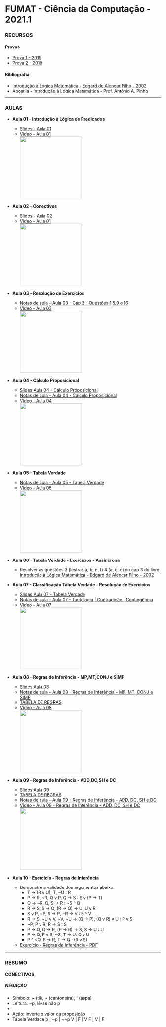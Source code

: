# FUMAT - Ciência da Computação - 2021.1

### RECURSOS
#### Provas
* [Prova 1 - 2019](https://github.com/kennedyaraujo/ifc/blob/main/fumat/provas/2019-prova1.pdf)
* [Prova 2 - 2019](https://github.com/kennedyaraujo/ifc/blob/main/fumat/provas/2019-prova2.pdf)

#### Bibliografia
* [Introdução à Lógica Matemática - Edgard de Alencar Filho - 2002](https://www.google.com.br/books/edition/Inicia%C3%A7%C3%A3o_%C3%A0_l%C3%B3gica_matem%C3%A1tica/s7GKHIjAQC4C?hl=pt-BR&gbpv=1&dq=inicia%C3%A7%C3%A3o+a+logica+matematica&printsec=frontcover) 
* [Apostila - Introdução à Lógica Matemática - Prof. Antônio A. Pinho](http://ifgjatai.webcindario.com/logica.pdf) 
---

### AULAS
* **Aula 01 - Introdução à Lógica de Predicados**   
    * [Slides - Aula 01](https://github.com/kennedyaraujo/ifc/blob/main/fumat/slides/aula01-intro.pdf)
    * [Vídeo - Aula 01](https://youtu.be/haYJo5XugzI) <br/>
    <a href="https://youtu.be/haYJo5XugzI"> <img src="https://img.youtube.com/vi/haYJo5XugzI/maxresdefault.jpg" width="200"></a>  
    <!-- [![Vídeo - Aula 01](https://img.youtube.com/vi/JAkcA0eMRFg/maxresdefault.jpg)](https://youtu.be/JAkcA0eMRFg) -->

* **Aula 02 - Conectivos**
    * [Slides - Aula 02](https://github.com/kennedyaraujo/ifc/blob/main/fumat/slides/aula02-conectivos.pdf)
    * [Vídeo - Aula 01](https://youtu.be/zQMZG6hHs0E) <br/>
    <a href="https://youtu.be/zQMZG6hHs0E"> <img src="https://img.youtube.com/vi/zQMZG6hHs0E/maxresdefault.jpg" width="200"></a>   
* **Aula 03 - Resolução de Exercícios**
    * [Notas de aula - Aula 03 - Cap 2 - Questões 1,5,9 e 16](https://github.com/kennedyaraujo/ifc/blob/main/fumat/notas-de-aula/aula03.png)
    * [Vídeo - Aula 03](https://youtu.be/MK4uxmB5kxw) <br/>
    <a href="https://youtu.be/MK4uxmB5kxw"> <img src="https://img.youtube.com/vi/MK4uxmB5kxw/maxresdefault.jpg" width="200"></a>
* **Aula 04 - Cálculo Proposicional**
    * [Slides Aula 04 - Cálculo Proposicional](https://github.com/kennedyaraujo/ifc/blob/main/fumat/slides/aula04-calculo-proposicional.pdf)
    * [Notas de aula - Aula 04 - Cálculo Proposicional](https://github.com/kennedyaraujo/ifc/blob/main/fumat/notas-de-aula/aula04.png)
    * [Vídeo - Aula 04](https://youtu.be/5rAslsZobjU) <br/>
    <a href="https://youtu.be/5rAslsZobjU"> <img src="https://img.youtube.com/vi/5rAslsZobjU/maxresdefault.jpg" width="200"></a>
* **Aula 05 - Tabela Verdade**
    * [Notas de aula - Aula 05 - Tabela Verdade](https://github.com/kennedyaraujo/ifc/blob/main/fumat/notas-de-aula/aula05.png)
    * [Vídeo - Aula 05](https://youtu.be/1hMOK-dcECM ) <br/>
    <a href="https://www.youtube.com/watch?v=1hMOK-dcECM"> <img src="https://img.youtube.com/vi/1hMOK-dcECM/maxresdefault.jpg" width="200"></a>
* **Aula 06 - Tabela Verdade - Exercícios - Assíncrona**
    * Resolver as questões 3 (lestras a, b, e, f) 4 (a, c, e) do cap 3 do livro [Introdução à Lógica Matemática - Edgard de Alencar Filho - 2002](https://www.google.com.br/books/edition/Inicia%C3%A7%C3%A3o_%C3%A0_l%C3%B3gica_matem%C3%A1tica/s7GKHIjAQC4C?hl=pt-BR&gbpv=1&dq=inicia%C3%A7%C3%A3o+a+logica+matematica&printsec=frontcover)
* **Aula 07 - Classificação Tabela Verdade - Resolução de Exercícios**
    * [Slides Aula 07 - Tabela Verdade](https://github.com/kennedyaraujo/ifc/blob/main/fumat/slides/aula07-tabela-verdade.pdf)
    * [Notas de aula - Aula 07 - Tautologia | Contradição | Contingência](https://github.com/kennedyaraujo/ifc/blob/main/fumat/notas-de-aula/aula07.png)
    * [Vídeo - Aula 07](https://www.youtube.com/watch?v=thLr_R-WQn8) <br/>
    <a href="https://youtu.be/thLr_R-WQn8"> <img src="https://img.youtube.com/vi/thLr_R-WQn8/maxresdefault.jpg" width="200"></a>
* **Aula 08 - Regras de Inferência - MP,MT,CONJ e SIMP**
    * [Slides Aula 08](https://github.com/kennedyaraujo/ifc/blob/main/fumat/slides/aula08-regras-de-inferencia.pdf)
    * [Notas de aula - Aula 08 - Regras de Inferência - MP, MT, CONJ e SIMP](https://github.com/kennedyaraujo/ifc/blob/main/fumat/notas-de-aula/aula07.png)
    * [TABELA DE REGRAS](https://github.com/kennedyaraujo/ifc/blob/main/fumat/material-complementar/regras.pdf)
    * [Vídeo - Aula 08](https://www.youtube.com/watch?v=ucw5QDXZ4588) <br/>
    <a href="https://youtu.be/ucw5QDXZ458"> <img src="https://img.youtube.com/vi/ucw5QDXZ458/maxresdefault.jpg" width="200"></a>
* **Aula 09 - Regras de Inferência - ADD,DC,SH e DC**
    * [Slides Aula 09](https://github.com/kennedyaraujo/ifc/blob/main/fumat/slides/aula08-regras-de-inferencia.pdf)
    * [TABELA DE REGRAS](https://github.com/kennedyaraujo/ifc/blob/main/fumat/material-complementar/regras.pdf)
    * [Notas de aula - Aula 09 - Regras de Inferência - ADD, DC, SH e DC](https://github.com/kennedyaraujo/ifc/blob/main/fumat/notas-de-aula/aula08.png)
    * [Vídeo - Aula 09 - Regras de Inferência - ADD, DC, SH e DC](https://www.youtube.com/watch?v=Xxm8utviWdQ) <br/>
    <a href="https://youtu.be/Xxm8utviWdQ"> <img src="https://img.youtube.com/vi/Xxm8utviWdQ/maxresdefault.jpg" width="200"></a>
* **Aula 10 - Exercício - Regras de Inferência**
    * Demonstre a validade dos argumentos abaixo:
        * T &#8594; (R v U), T, ~U : R
        * P &#8594; R, ~R, Q v P, Q &#8594; S : S v (P &#8594; T)
        * Q &#8594; ~R, Q, S &#8594; R : ~S ^ Q
        * R &#8594; S, S &#8594; Q, (R &#8594; Q) &#8594; U: U v R
        * S v P, ~P, R &#8594; P, ~R &#8594; V : S ^ V
        * R &#8594; S, ~U v V, ~V, ~U &#8594; (Q &#8594; P), (Q v R) v U : P v S
        * ~P, P v R, R &#8594; S : S
        * P &#8594; Q, Q &#8594; R, (P &#8594; R) &#8594; S, S &#8594; U : U
        * P &#8594; Q, P v S, ~S, T &#8594; U: Q v U
        * P ^ ~Q, P &#8594; R, T &#8594; Q : (R v S)
    * [Exercício - Regras de Inferência - PDF](https://github.com/kennedyaraujo/ifc/blob/main/fumat/exercicios/exercicio-regras-inferencia.pdf)


---

### RESUMO

#### CONECTIVOS

##### NEGAÇÃO
* Símbolo: **~** (til), **¬** (cantoneira), **'** (aspa)
* Leitura: ~p, lê-se não p
* 
* Ação: Inverte o valor da proposição
* Tabela Verdade
    p | ~p | ~~p
    V | F | V
    F | V | F